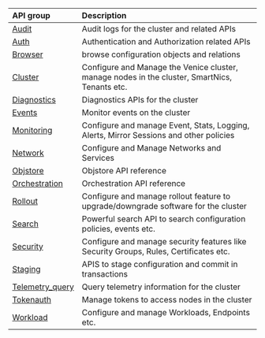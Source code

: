 
|API group   | Description    |
|:-----------|:---------------|
| [Audit](generated/apiref/audit/index.html) | Audit logs for the cluster and related APIs |
| [Auth](generated/apiref/auth/index.html) | Authentication and Authorization related APIs |
| [Browser](generated/apiref/browser/index.html) | browse configuration objects and relations |
| [Cluster](generated/apiref/cluster/index.html) | Configure and Manage the Venice cluster, manage nodes in the cluster, SmartNics, Tenants etc. |
| [Diagnostics](generated/apiref/diagnostics/index.html) | Diagnostics APIs for the cluster |
| [Events](generated/apiref/events/index.html) | Monitor events on the cluster |
| [Monitoring](generated/apiref/monitoring/index.html) | Configure and manage Event, Stats, Logging, Alerts, Mirror Sessions and other policies |
| [Network](generated/apiref/network/index.html) | Configure and Manage Networks and Services |
| [Objstore](generated/apiref/objstore/index.html) | Objstore API reference |
| [Orchestration](generated/apiref/orchestration/index.html) | Orchestration API reference |
| [Rollout](generated/apiref/rollout/index.html) | Configure and manage rollout feature to upgrade/downgrade software for the cluster |
| [Search](generated/apiref/search/index.html) | Powerful search API to search configuration policies, events etc. |
| [Security](generated/apiref/security/index.html) | Configure and manage security features like Security Groups, Rules, Certificates etc. |
| [Staging](generated/apiref/staging/index.html) | APIS to stage configuration and commit in transactions |
| [Telemetry_query](generated/apiref/telemetry_query/index.html) | Query telemetry information for the cluster |
| [Tokenauth](generated/apiref/tokenauth/index.html) | Manage tokens to access nodes in the cluster |
| [Workload](generated/apiref/workload/index.html) | Configure and manage Workloads, Endpoints etc. |
